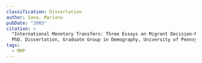 ```yaml
---
classification: Dissertation
author: Sana, Mariano
pubDate: "2003"
citation: >
  "International Monetary Transfers: Three Essays on Migrant Decision-Making."
  PhD. Dissertation, Graduate Group in Demography, University of Pennsylvania.
tags:
  - MMP
---
```

